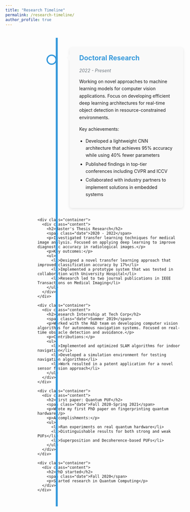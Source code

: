 ```yaml
---
title: "Research Timeline"
permalink: /research-timeline/
author_profile: true
---
```


<style>
/* Reset minimal-mistakes theme settings */
.page {
  width: 100% !important;
  padding: 0 !important;
  float: none !important;
}

.page__content {
  width: 100% !important;
  padding: 0 !important;
  float: none !important;
}

.page__inner-wrap {
  width: 100% !important;
  padding: 0 !important;
  margin: 0 !important;
}

/* Main container for the timeline */
.timeline-container {
  position: relative;
  width: 85%;
  margin-left: 250px; /* Adjust based on your sidebar width */
  padding: 20px 0;
}

/* Page title - move it to prevent overlap */
h1.page__title, 
.page__title {
  margin-left: 250px; /* Match container margin */
  padding-top: 20px;
  padding-bottom: 10px;
}

/* The vertical line */
.timeline {
  position: relative;
  width: 100%;
  padding: 30px 0;
}

.timeline::after {
  content: '';
  position: absolute;
  width: 6px;
  background-color: #3498db;
  top: 0;
  bottom: 0;
  left: 60px; /* Position line on the left */
  margin-left: -3px;
  z-index: 0;
}

/* Container for each timeline item */
.container {
  position: relative;
  background-color: inherit;
  width: calc(100% - 100px); /* Width minus the space for the line and some padding */
  margin-left: 100px; /* Space for the timeline and circle */
  margin-bottom: 30px;
}

/* The circles on the timeline */
.container::before {
  content: '';
  position: absolute;
  width: 24px;
  height: 24px;
  left: -72px; /* Position circle precisely on the timeline */
  background-color: white;
  border: 4px solid #3498db;
  top: 22px;
  border-radius: 50%;
  z-index: 1;
}

/* Content styling */
.content {
  padding: 20px 30px;
  background-color: #f2f2f2;
  position: relative;
  border-radius: 8px;
  box-shadow: 0 3px 8px rgba(0,0,0,0.1);
  transition: all 0.3s ease;
}

.content:hover {
  box-shadow: 0 5px 12px rgba(0,0,0,0.15);
  transform: translateX(5px);
}

/* Arrow pointing to the timeline */
.content::before {
  content: " ";
  height: 0;
  position: absolute;
  top: 22px;
  width: 0;
  z-index: 1;
  left: -10px;
  border: medium solid #f2f2f2;
  border-width: 10px 10px 10px 0;
  border-color: transparent #f2f2f2 transparent transparent;
}

/* Content styling */
.content h2 {
  margin-top: 0;
  color: #3498db;
  font-size: 1.5em;
}

.date {
  color: #6c757d;
  font-style: italic;
  margin-bottom: 15px;
  display: block;
}

.content p, .content ul {
  margin-bottom: 10px;
  font-size: 1em;
  line-height: 1.6;
}

.content ul {
  padding-left: 20px;
}

.content li {
  margin-bottom: 5px;
}

/* Alternating colors */
.container:nth-child(odd) .content {
  background-color: #f9f9f9;
}

.container:nth-child(odd) .content::before {
  border-color: transparent #f9f9f9 transparent transparent;
}

/* Responsive layout */
@media screen and (max-width: 1024px) {
  .timeline-container {
    width: 90%;
    margin-left: 100px;
  }
}

@media screen and (max-width: 768px) {
  .timeline-container {
    width: 100%;
    margin-left: 0;
    padding: 0 15px;
  }
  
  h1.page__title, 
  .page__title {
    margin-left: 15px; /* Reduce margin on mobile */
  }
  
  .timeline::after {
    left: 30px;
  }
  
  .container {
    margin-left: 70px;
    width: calc(100% - 85px);
  }
  
  .container::before {
    left: -42px; /* Adjust circle position for mobile */
  }
}

@media screen and (max-width: 480px) {
  .content {
    padding: 15px 20px;
  }
  
  .container {
    margin-left: 60px;
    width: calc(100% - 75px);
  }
}
</style>

<div class="timeline-container">
  <div class="timeline">
    <div class="container">
      <div class="content">
        <h2>Doctoral Research</h2>
        <span class="date">2022 - Present</span>
        <p>Working on novel approaches to machine learning models for computer vision applications. Focus on developing efficient deep learning architectures for real-time object detection in resource-constrained environments.</p>
        <p>Key achievements:</p>
        <ul>
          <li>Developed a lightweight CNN architecture that achieves 95% accuracy while using 40% fewer parameters</li>
          <li>Published findings in top-tier conferences including CVPR and ICCV</li>
          <li>Collaborated with industry partners to implement solutions in embedded systems</li>
        </ul>
      </div>
    </div>
    
    <div class="container">
      <div class="content">
        <h2>Master's Thesis Research</h2>
        <span class="date">2020 - 2022</span>
        <p>Investigated transfer learning techniques for medical image analysis. Focused on applying deep learning to improve diagnostic accuracy in radiological images.</p>
        <p>Key outcomes:</p>
        <ul>
          <li>Designed a novel transfer learning approach that improved classification accuracy by 17%</li>
          <li>Implemented a prototype system that was tested in collaboration with University Hospital</li>
          <li>Research led to two journal publications in IEEE Transactions on Medical Imaging</li>
        </ul>
      </div>
    </div>
    
    <div class="container">
      <div class="content">
        <h2>Research Internship at Tech Corp</h2>
        <span class="date">Summer 2019</span>
        <p>Worked with the R&D team on developing computer vision algorithms for autonomous navigation systems. Focused on real-time obstacle detection and avoidance.</p>
        <p>Contributions:</p>
        <ul>
          <li>Implemented and optimized SLAM algorithms for indoor navigation</li>
          <li>Developed a simulation environment for testing navigation algorithms</li>
          <li>Work resulted in a patent application for a novel sensor fusion approach</li>
        </ul>
      </div>
    </div>
    
    <div class="container">
      <div class="content">
        <h2>First paper: Quantum PUF</h2>
        <span class="date">Fall 2020-Spring 2021</span>
        <p>Wrote my first PhD paper on fingerprinting quantum hardware</p>
        <p>Accomplishments:</p>
        <ul>
          <li>Ran experiments on real quantum hardware</li>
          <li>Distinguishable results for both strong and weak PUFs</li>
          <li>Superposition and Decoherence-based PUFs</li>
        </ul>
      </div>
    </div>
    
    <div class="container">
      <div class="content">
        <h2>PhD started</h2>
        <span class="date">Fall 2020</span>
        <p>Started research in Quantum Computing</p>
      </div>
    </div>
  </div>
</div>